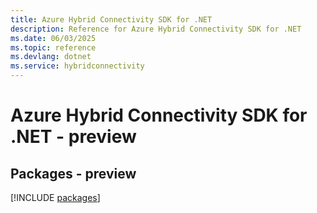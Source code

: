 ```yaml
---
title: Azure Hybrid Connectivity SDK for .NET
description: Reference for Azure Hybrid Connectivity SDK for .NET
ms.date: 06/03/2025
ms.topic: reference
ms.devlang: dotnet
ms.service: hybridconnectivity
---
```

# Azure Hybrid Connectivity SDK for .NET - preview
## Packages - preview
[!INCLUDE [packages](hybrid-connectivity-index.md)]